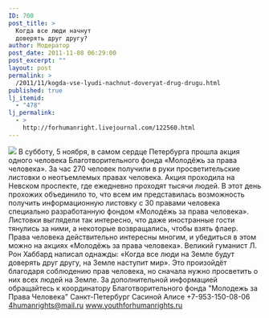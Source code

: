 ```yaml
---
ID: 700
post_title: >
  Когда все люди начнут
  доверять друг другу?
author: Модератор
post_date: 2011-11-08 06:29:00
post_excerpt: ""
layout: post
permalink: >
  /2011/11/kogda-vse-lyudi-nachnut-doveryat-drug-drugu.html
published: true
lj_itemid:
  - "478"
lj_permalink:
  - >
    http://forhumanright.livejournal.com/122560.html
---
```

<img src="http://cs5338.vk.com/u132145096/132409092/x_5b26039f.jpg" /> В субботу, 5 ноября, в самом сердце Петербурга прошла акция одного человека Благотворительного фонда «Молодёжь за права человека». За час 270 человек получили в руки просветительские листовки о неотъемлемых правах человека.
Акция проходила на Невском проспекте, где ежедневно проходят тысячи людей. В этот день прохожих объединило то, что всем им представилась возможность получить информационную листовку с 30 правами человека специально разработанную фондом «Молодёжь за права человека». Листовки выглядели так интересно, что даже иностранные гости тянулись за ними, а некоторые возвращались, чтобы взять флаер. Права человека действительно интересны многим, и убедиться в этом можно на акциях «Молодёжь за права человека».
Великий гуманист Л. Рон Хаббард написал однажды: «Когда все люди на Земле будут доверять друг другу, на Земле наступит мир». Это произойдёт благодаря соблюдению прав человека, но сначала нужно просветить о них всех людей на Земле.
За дополнительной информацией обращайтесь к координатору
Благотворительного фонда
"Молодежь за Права Человека" Санкт-Петербург 
Сасиной Алисе 
+7-953-150-08-06 
4humanrights@mail.ru
www.youthforhumanrights.ru